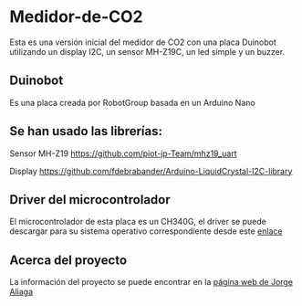 # Medidor-de-CO2
Esta es una versión inicial del medidor de CO2 con una placa Duinobot utilizando un display I2C, un sensor MH-Z19C, un led simple y un buzzer.

## Duinobot
Es una placa creada por RobotGroup basada en un Arduino Nano

## Se han usado las librerías:
Sensor MH-Z19  https://github.com/piot-jp-Team/mhz19_uart 

Display https://github.com/fdebrabander/Arduino-LiquidCrystal-I2C-library 

## Driver del microcontrolador
El microcontrolador de esta placa es un CH340G, el driver se puede descargar para su sistema operativo correspondiente desde este [enlace](http://www.wch.cn/download/CH341SER_EXE.html)

## Acerca del proyecto
La información del proyecto se puede encontrar en la [página web de Jorge Aliaga](http://www.jorgealiaga.com.ar/?page_id=2864)
